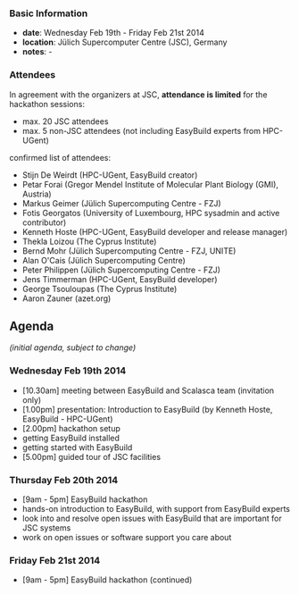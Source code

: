 ### Basic Information

* **date**: Wednesday Feb 19th - Friday Feb 21st 2014
* **location**: Jülich Supercomputer Centre (JSC), Germany
* **notes**: -

### Attendees

In agreement with the organizers at JSC, **attendance is limited** for the hackathon sessions:
 * max. 20 JSC attendees
 * max. 5 non-JSC attendees (not including EasyBuild experts from HPC-UGent)

confirmed list of attendees:

* Stijn De Weirdt (HPC-UGent, EasyBuild creator)
* Petar Forai (Gregor Mendel Institute of Molecular Plant Biology (GMI), Austria)
* Markus Geimer (Jülich Supercomputing Centre - FZJ)
* Fotis Georgatos (University of Luxembourg, HPC sysadmin and active contributor)
* Kenneth Hoste (HPC-UGent, EasyBuild developer and release manager)
* Thekla Loizou (The Cyprus Institute)
* Bernd Mohr (Jülich Supercomputing Centre - FZJ, UNITE)
* Alan O'Cais (Jülich Supercomputing Centre)
* Peter Philippen (Jülich Supercomputing Centre - FZJ)
* Jens Timmerman (HPC-UGent, EasyBuild developer)
* George Tsouloupas (The Cyprus Institute)
* Aaron Zauner (azet.org)

## Agenda

_(initial agenda, subject to change)_

### Wednesday Feb 19th 2014
 * [10.30am] meeting between EasyBuild and Scalasca team (invitation only)
 * [1.00pm] presentation: Introduction to EasyBuild (by Kenneth Hoste, EasyBuild - HPC-UGent)
 * [2.00pm] hackathon setup
  * getting EasyBuild installed
  * getting started with EasyBuild
 * [5.00pm] guided tour of JSC facilities

### Thursday Feb 20th 2014
 * [9am - 5pm] EasyBuild hackathon
  * hands-on introduction to EasyBuild, with support from EasyBuild experts
  * look into and resolve open issues with EasyBuild that are important for JSC systems
  * work on open issues or software support you care about

### Friday Feb 21st 2014
 * [9am - 5pm] EasyBuild hackathon (continued)